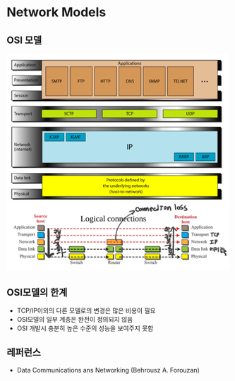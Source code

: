 # Network Models

## OSI 모델
![02-OSI-model](./images/02-OSI-model.png)
![02-logical_connection](./images/02-logical_connection.jpeg)

## OSI모델의 한계
- TCP/IP이외의 다른 모델로의 변경은 많은 비용이 필요
- OSI모델의 일부 계층은 완전이 정의되지 않음
- OSI 개발시 충분히 높은 수준의 성능을 보여주지 못함

## 레퍼런스
- Data Communications ans Networking (Behrousz A. Forouzan)